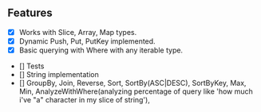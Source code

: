 

## Features
* [x] Works with Slice, Array, Map types.
* [x] Dynamic Push, Put, PutKey implemented.
* [x] Basic querying with Where with any iterable type.
* [] Tests
* [] String implementation
* [] GroupBy, Join, Reverse, Sort, SortBy(ASC|DESC), SortByKey, Max, Min,
AnalyzeWithWhere(analyzing percentage of query like 'how much i've "a" character in my slice of string'),
